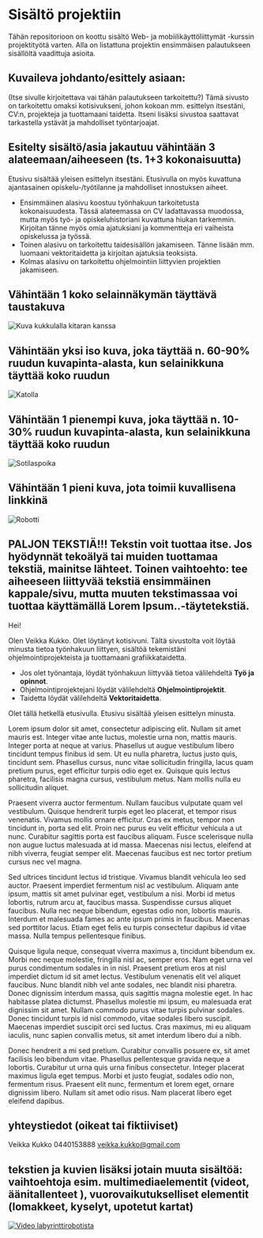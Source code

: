 # Sisältö projektiin
Tähän repositorioon on koottu sisältö Web- ja mobiilikäyttöliittymät -kurssin projektityötä varten.
Alla on listattuna projektin ensimmäisen palautukseen sisällöltä vaadittuja asioita.


## Kuvaileva johdanto/esittely asiaan:
  (Itse sivulle kirjoitettava vai tähän palautukseen tarkoitettu?) Tämä sivusto on tarkoitettu omaksi kotisivukseni, johon kokoan mm. esittelyn itsestäni, CV:n, projekteja ja tuottamaani taidetta. Itseni lisäksi sivustoa saattavat tarkastella ystävät ja mahdolliset työntarjoajat.
  

## Esitelty sisältö/asia jakautuu vähintään 3 alateemaan/aiheeseen (ts. 1+3 kokonaisuutta)
Etusivu sisältää yleisen esittelyn itsestäni. Etusivulla on myös kuvattuna ajantasainen opiskelu-/työtilanne ja mahdolliset innostuksen aiheet.
  - Ensimmäinen alasivu koostuu työnhakuun tarkoitetusta kokonaisuudesta. Tässä alateemassa on CV ladattavassa muodossa, mutta myös työ- ja opiskeluhistoriani kuvattuna hiukan tarkemmin. Kirjoitan tänne myös omia ajatuksiani ja kommentteja eri vaiheista opiskelussa ja työssä.
  - Toinen alasivu on tarkoitettu taidesisällön jakamiseen. Tänne lisään mm. luomaani vektoritaidetta ja kirjoitan ajatuksia teoksista.
  - Kolmas alasivu on tarkoitettu ohjelmointiin liittyvien projektien jakamiseen. 


## Vähintään 1 koko selainnäkymän täyttävä taustakuva
![Kuva kukkulalla kitaran kanssa](kukkulalla.jpg)


## Vähintään yksi iso kuva, joka täyttää n. 60-90% ruudun kuvapinta-alasta, kun selainikkuna täyttää koko ruudun
![Katolla](katolla.jpg)


## Vähintään 1 pienempi kuva, joka täyttää n. 10-30% ruudun kuvapinta-alasta, kun selainikkuna täyttää koko ruudun
![Sotilaspoika](Sotilaspoika.png)


## Vähintään 1 pieni kuva, jota toimii kuvallisena linkkinä
![Robotti](Robottipaa.png)


## PALJON TEKSTIÄ!!! Tekstin voit tuottaa itse. Jos hyödynnät tekoälyä tai muiden tuottamaa tekstiä, mainitse lähteet. Toinen vaihtoehto: tee aiheeseen liittyvää tekstiä ensimmäinen kappale/sivu, mutta muuten tekstimassaa voi tuottaa käyttämällä Lorem Ipsum..-täytetekstiä.
Hei!

Olen Veikka Kukko. Olet löytänyt kotisivuni. Tältä sivustolta voit löytää minusta tietoa työnhakuun liittyen, sisältöä tekemistäni ohjelmointiprojekteista ja tuottamaani grafiikkataidetta. 
- Jos olet työnantaja, löydät työnhakuun liittyvää tietoa välilehdeltä **Työ ja opinnot**.
- Ohjelmointiprojektejani löydät välilehdeltä **Ohjelmointiprojektit**.
- Taidetta löydät välilehdeltä **Vektoritaidetta**. 

Olet tällä hetkellä etusivulla. Etusivu sisältää yleisen esittelyn minusta.

Lorem ipsum dolor sit amet, consectetur adipiscing elit. Nullam sit amet mauris est. Integer vitae ante luctus, molestie urna non, mattis mauris. Integer porta at neque at varius. Phasellus ut augue vestibulum libero tincidunt tempus finibus id sem. Ut eu nulla pharetra, luctus justo quis, tincidunt sem. Phasellus cursus, nunc vitae sollicitudin fringilla, lacus quam pretium purus, eget efficitur turpis odio eget ex. Quisque quis lectus pharetra, facilisis magna cursus, vestibulum metus. Nam mollis nulla eu sollicitudin aliquet.

Praesent viverra auctor fermentum. Nullam faucibus vulputate quam vel vestibulum. Quisque hendrerit turpis eget leo placerat, et tempor risus venenatis. Vivamus mollis ornare efficitur. Cras ex metus, tempor non tincidunt in, porta sed elit. Proin nec purus eu velit efficitur vehicula a ut nunc. Curabitur sagittis porta est faucibus aliquam. Fusce scelerisque nulla non augue luctus malesuada at id massa. Maecenas nisi lectus, eleifend at nibh viverra, feugiat semper elit. Maecenas faucibus est nec tortor pretium cursus nec vel magna.

Sed ultrices tincidunt lectus id tristique. Vivamus blandit vehicula leo sed auctor. Praesent imperdiet fermentum nisl ac vestibulum. Aliquam ante ipsum, mattis sit amet pulvinar eget, vestibulum a nisi. Morbi id metus lobortis, rutrum arcu at, faucibus massa. Suspendisse cursus aliquet faucibus. Nulla nec neque bibendum, egestas odio non, lobortis mauris. Interdum et malesuada fames ac ante ipsum primis in faucibus. Maecenas sed porttitor lacus. Etiam eget felis eu turpis consectetur dapibus id vitae massa. Nulla tempus pellentesque finibus.

Quisque ligula neque, consequat viverra maximus a, tincidunt bibendum ex. Morbi nec neque molestie, fringilla nisl ac, semper eros. Nam eget urna vel purus condimentum sodales in in nisl. Praesent pretium eros at nisl imperdiet dictum id sit amet lectus. Vestibulum venenatis elit vel aliquet faucibus. Nunc blandit nibh vel ante sodales, nec blandit nisi pharetra. Donec dignissim interdum massa, quis sagittis magna molestie eget. In hac habitasse platea dictumst. Phasellus molestie mi ipsum, eu malesuada erat dignissim sit amet. Nullam commodo purus vitae turpis pulvinar sodales. Donec tincidunt turpis id nisl commodo, vitae sodales libero suscipit. Maecenas imperdiet suscipit orci sed luctus. Cras maximus, mi eu aliquam iaculis, nunc sapien convallis metus, sit amet interdum libero dui a nibh.

Donec hendrerit a mi sed pretium. Curabitur convallis posuere ex, sit amet facilisis leo bibendum vitae. Phasellus pellentesque gravida neque a lobortis. Curabitur ut urna quis urna finibus consectetur. Integer placerat maximus ligula eget tempus. Morbi et justo feugiat, sodales odio non, fermentum risus. Praesent elit nunc, fermentum et lorem eget, ornare dignissim libero. Nullam sit amet odio risus. Nam placerat libero eget eleifend dapibus.



## yhteystiedot (oikeat tai fiktiiviset)
Veikka Kukko
0440153888
veikka.kukko@gmail.com


## tekstien ja kuvien lisäksi jotain muuta sisältöä: vaihtoehtoja esim. multimediaelementit (videot, äänitallenteet ), vuorovaikutukselliset elementit (lomakkeet, kyselyt, upotetut kartat)

[![Video labyrinttirobotista](https://img.youtube.com/vi/TwOko4wgAwU/0.jpg)](https://www.youtube.com/watch?v=TwOko4wgAwU)


